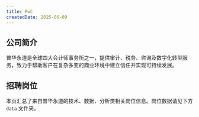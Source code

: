 ```yaml
---
title: PwC
createdDate: 2025-06-09
---
```


## 公司简介
普华永道是全球四大会计师事务所之一，提供审计、税务、咨询及数字化转型服务，致力于帮助客户在复杂多变的商业环境中建立信任并实现可持续发展。

## 招聘岗位
本页汇总了来自普华永道的技术、数据、分析类相关岗位信息。岗位数据请见下方 `data` 文件夹。
